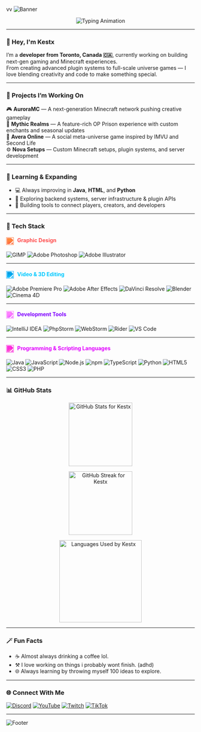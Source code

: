 vv<!-- Profile Banner -->
![Banner](https://capsule-render.vercel.app/api?type=waving&height=250&color=0:7F00FF,100:E100FF&text=K%20E%20S%20T&fontColor=ffffff&fontAlignY=40&fontSize=60&fontAlign=50)
<!-- Animated Intro Text -->
<p align="center">
  <img src="https://readme-typing-svg.herokuapp.com?font=Orbitron&size=30&duration=4000&pause=800&color=7F00FF&center=true&vCenter=true&width=700&lines=Welcome+to+my+page!;Minecraft+Developer;Game+Designer;Graphic+Designer;Web+Developer;Video+Editor" alt="Typing Animation">
</p>


---

### 👋 Hey, I'm **Kestx**
I’m a **developer from Toronto, Canada 🇨🇦**, currently working on building next-gen gaming and Minecraft experiences.  
From creating advanced plugin systems to full-scale universe games — I love blending creativity and code to make something special.

---

### 🚀 Projects I’m Working On
🎮 **AuroraMC** — A next-generation Minecraft network pushing creative gameplay  
💎 **Mythic Realms** — A feature-rich OP Prison experience with custom enchants and seasonal updates  
🌌 **Avera Online** — A social meta-universe game inspired by IMVU and Second Life  
⚙️ **Nova Setups** — Custom Minecraft setups, plugin systems, and server development  

---

### 🧠 Learning & Expanding
- 💻 Always improving in **Java**, **HTML**, and **Python**  
- 🔧 Exploring backend systems, server infrastructure & plugin APIs  
- 🧩 Building tools to connect players, creators, and developers  

---

### 🧠 Tech Stack

#### <img src="https://cdnjs.cloudflare.com/ajax/libs/font-awesome/6.5.0/svgs/solid/pen-nib.svg" width="20" style="filter: invert(33%) sepia(98%) saturate(2145%) hue-rotate(334deg) brightness(103%) contrast(101%); vertical-align: middle; margin-right: 6px;"> <span style="color:#FF4C4C;">**Graphic Design**</span>
![GIMP](https://img.shields.io/badge/GIMP-FF4C4C?style=for-the-badge&logo=gimp&logoColor=white)
![Adobe Photoshop](https://img.shields.io/badge/Adobe%20Photoshop-FF4C4C?style=for-the-badge&logo=adobephotoshop&logoColor=white)
![Adobe Illustrator](https://img.shields.io/badge/Adobe%20Illustrator-FF4C4C?style=for-the-badge&logo=adobeillustrator&logoColor=white)

---

#### <img src="https://cdnjs.cloudflare.com/ajax/libs/font-awesome/6.5.0/svgs/solid/video.svg" width="20" style="filter: invert(61%) sepia(81%) saturate(748%) hue-rotate(161deg) brightness(103%) contrast(101%); vertical-align: middle; margin-right: 6px;"> <span style="color:#00C8FF;">**Video & 3D Editing**</span>
![Adobe Premiere Pro](https://img.shields.io/badge/Adobe%20Premiere%20Pro-00C8FF?style=for-the-badge&logo=adobepremierepro&logoColor=white)
![Adobe After Effects](https://img.shields.io/badge/Adobe%20After%20Effects-00C8FF?style=for-the-badge&logo=adobeaftereffects&logoColor=white)
![DaVinci Resolve](https://img.shields.io/badge/DaVinci%20Resolve-00C8FF?style=for-the-badge&logo=davinciresolve&logoColor=white)
![Blender](https://img.shields.io/badge/Blender-00C8FF?style=for-the-badge&logo=blender&logoColor=white)
![Cinema 4D](https://img.shields.io/badge/Cinema%204D-00C8FF?style=for-the-badge&logo=cinema4d&logoColor=white)

---

#### <img src="https://cdnjs.cloudflare.com/ajax/libs/font-awesome/6.5.0/svgs/solid/code.svg" width="20" style="filter: invert(25%) sepia(98%) saturate(2498%) hue-rotate(245deg) brightness(103%) contrast(101%); vertical-align: middle; margin-right: 6px;"> <span style="color:#7F00FF;">**Development Tools**</span>
![IntelliJ IDEA](https://img.shields.io/badge/IntelliJ%20IDEA-7F00FF?style=for-the-badge&logo=intellijidea&logoColor=white)
![PhpStorm](https://img.shields.io/badge/PhpStorm-7F00FF?style=for-the-badge&logo=phpstorm&logoColor=white)
![WebStorm](https://img.shields.io/badge/WebStorm-7F00FF?style=for-the-badge&logo=webstorm&logoColor=white)
![Rider](https://img.shields.io/badge/Rider-7F00FF?style=for-the-badge&logo=rider&logoColor=white)
![VS Code](https://img.shields.io/badge/VS%20Code-7F00FF?style=for-the-badge&logo=visualstudiocode&logoColor=white)

---

#### <img src="https://cdnjs.cloudflare.com/ajax/libs/font-awesome/6.5.0/svgs/solid/layer-group.svg" width="20" style="filter: invert(27%) sepia(91%) saturate(7473%) hue-rotate(292deg) brightness(105%) contrast(101%); vertical-align: middle; margin-right: 6px;"> <span style="color:#E100FF;">**Programming & Scripting Languages**</span>
![Java](https://img.shields.io/badge/Java-E100FF?style=for-the-badge&logo=openjdk&logoColor=white)
![JavaScript](https://img.shields.io/badge/JavaScript-E100FF?style=for-the-badge&logo=javascript&logoColor=white)
![Node.js](https://img.shields.io/badge/Node.js-E100FF?style=for-the-badge&logo=node.js&logoColor=white)
![npm](https://img.shields.io/badge/npm-E100FF?style=for-the-badge&logo=npm&logoColor=white)
![TypeScript](https://img.shields.io/badge/TypeScript-E100FF?style=for-the-badge&logo=typescript&logoColor=white)
![Python](https://img.shields.io/badge/Python-E100FF?style=for-the-badge&logo=python&logoColor=white)
![HTML5](https://img.shields.io/badge/HTML5-E100FF?style=for-the-badge&logo=html5&logoColor=white)
![CSS3](https://img.shields.io/badge/CSS3-E100FF?style=for-the-badge&logo=css3&logoColor=white)
![PHP](https://img.shields.io/badge/PHP-E100FF?style=for-the-badge&logo=php&logoColor=white)

---

### 📊 GitHub Stats
<div align="center">

  <!-- GitHub Stats -->
  <img
    src="https://github-readme-stats.vercel.app/api?username=Kestx&show_icons=true&count_private=true&hide_border=true&bg_color=0D1117&title_color=7F00FF&icon_color=E100FF&text_color=ffffff&border_radius=10&cache_seconds=7200&v=2"
    height="170"
    alt="GitHub Stats for Kestx"
  />

  <!-- Streak Stats -->
  <img
    src="https://streak-stats.demolab.com?user=Kestx&theme=radical&hide_border=true&background=0D1117&ring=7F00FF&fire=E100FF&currStreakLabel=ffffff&border_radius=10"
    height="170"
    alt="GitHub Streak for Kestx"
  />

  <!-- Top Languages -->
<p align="center">
  <img src="https://github-readme-stats.vercel.app/api/top-langs?username=Kestx&langs_count=8&layout=donut-vertical&bg_color=0D1117&title_color=E100FF&text_color=ffffff&icon_color=7F00FF&hide_border=true&v=2" height="220" alt="Languages Used by Kestx">
</p>


</div>



---

### 🪄 Fun Facts
- ☕ Almost always drinking a coffee lol.
- ⚒️ I love working on things i probably wont finish. (adhd) 
- 🌐 Always learning by throwing myself 100 ideas to explore.  

---

### 🌐 Connect With Me

[![Discord](https://img.shields.io/badge/Discord-5865F2?style=for-the-badge&logo=discord&logoColor=white)](https://discord.gg/users/903858601339273217)
[![YouTube](https://img.shields.io/badge/YouTube-FF0000?style=for-the-badge&logo=youtube&logoColor=white)](https://youtube.com/@kestttv)
[![Twitch](https://img.shields.io/badge/Twitch-9146FF?style=for-the-badge&logo=twitch&logoColor=white)](https://twitch.tv/kestttv)
[![TikTok](https://img.shields.io/badge/TikTok-000000?style=for-the-badge&logo=tiktok&logoColor=white)](https://tiktok.com/@kestttv)

---

![Footer](https://capsule-render.vercel.app/api?type=waving&section=footer&color=0:7F00FF,100:E100FF)


